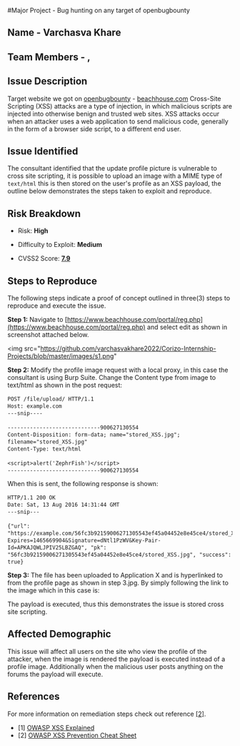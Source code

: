 #Major Project - Bug hunting on any target of openbugbounty
## Name - Varchasva Khare
## Team Members - [](), []()

## Issue Description
Target website we got on [openbugbounty](openbugbounty.org) - [beachhouse.com](beachhouse.com)
Cross-Site Scripting (XSS) attacks are a type of injection, in which malicious scripts are injected into otherwise benign and trusted web sites. XSS attacks occur when an attacker uses a web application to send malicious code, generally in the form of a browser side script, to a different end user. 

## Issue Identified
The consultant identified that the update profile picture is vulnerable to cross site scripting, it is possible to upload an image with a MIME type of `text/html` this is then stored on the user's profile as an XSS payload, the outline below demonstrates the steps taken to exploit and reproduce.

## Risk Breakdown
- Risk: **High**
 
- Difficulty to Exploit: **Medium**
 
- CVSS2 Score: [**7.9**](https://nvd.nist.gov/cvss.cfm?calculator&version=2&vector=(AV:N/AC:M/Au:S/C:C/I:C/A:N))

## Steps to Reproduce
The following steps indicate a proof of concept outlined in three(3) steps to reproduce and execute the issue.

**Step 1:**
Navigate to [https://www.beachhouse.com/portal/reg.php](https://www.beachhouse.com/portal/reg.php) and select edit as shown in screenshot attached below.

<img src="https://github.com/varchasvakhare2022/Corizo-Internship-Projects/blob/master/images/s1.png"

**Step 2:**
Modify the profile image request with a local proxy, in this case the consultant is using Burp Suite. Change the Content type from image to text/html as shown in the post request:

    POST /file/upload/ HTTP/1.1
    Host: example.com
    ---snip----
    
    -----------------------------900627130554
    Content-Disposition: form-data; name="stored_XSS.jpg"; filename="stored_XSS.jpg"
    Content-Type: text/html
    
    <script>alert('ZephrFish')</script>
    -----------------------------900627130554

When this is sent, the following response is shown:

    HTTP/1.1 200 OK
    Date: Sat, 13 Aug 2016 14:31:44 GMT
    ---snip---
    
    {"url": "https://example.com/56fc3b92159006271305543ef45a04452e8e45ce4/stored_XSS.jpg?Expires=1465669904&Signature=dNtl1PzWV&Key-Pair-Id=APKAJQWLJPIV25LBZGAQ", "pk": "56fc3b92159006271305543ef45a04452e8e45ce4/stored_XSS.jpg", "success": true}

**Step 3:**
The file has been uploaded to Application X and is hyperlinked to from the profile page as shown in step 3.jpg. By simply following the link to the image which in this case is:

The payload is executed, thus this demonstrates the issue is stored cross site scripting.

## Affected Demographic
This issue will affect all users on the site who view the profile of the attacker, when the image is rendered the payload is executed instead of a profile image. Additionally when the malicious user posts anything on the forums the payload will execute.

## References
For more information on remediation steps check out reference [[2]](https://www.owasp.org/index.php/Cross-site_Scripting_(XSS)).

 - [1] [OWASP XSS Explained](https://www.owasp.org/index.php/Cross-site_Scripting_(XSS))
 - [2] [OWASP XSS Prevention Cheat Sheet](https://www.owasp.org/index.php/XSS_(Cross_Site_Scripting)_Prevention_Cheat_Sheet)
